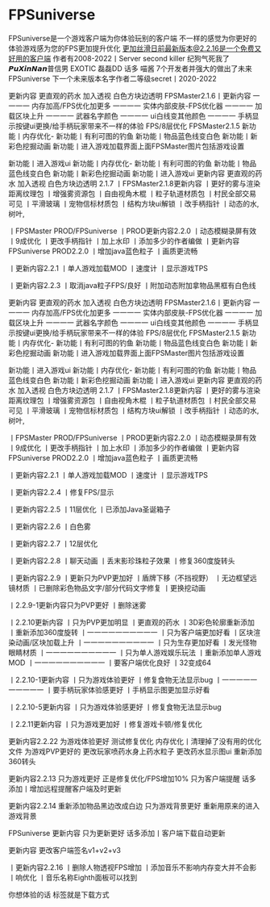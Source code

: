 # FPSuniverse
FPSuniverse是一个游戏客户端为你体验玩别的客户端
不一样的感觉为你更好的体验游戏感为您的FPS更加提升优化
更加丝滑日前最新版本@2.2.16是一个免费又好用的客户端
作者有2008-2022丨Server second killer
纪狗气死我了 𝙋𝙪𝙓𝙞𝙣𝙉𝙖𝙣普信男 EXOTIC 磊磊DD
话多 喵酱 7个开发者并强大的做出了未来FPSuniverse
下一个未来版本名字作者二等级secret丨2020-2022

更新内容
更直观的药水
加入透视
白色方块边透明
FPSMaster2.1.6丨更新内容
一一一一
内存加高/FPS优化加更多
一一一一
实体内部皮肤-FPS优化器
一一一一
加载区块上升
一一一一
武器名字颜色
一一一一
ui白线变其他颜色
一一一一
手柄显示按键ui更换/给手柄玩家带来不一样的体验
FPS/8层优化
FPSMaster2.1.5
新功能丨内存优化-
新功能丨有利可图的钓鱼
新功能丨物品蓝色线变白色
新功能丨新彩色挖掘动画
新功能丨进入游戏加载界面上面FPSMaster图片包括游戏设置

新功能丨进入游戏ui
新功能丨内存优化-
新功能丨有利可图的钓鱼
新功能丨物品蓝色线变白色
新功能丨新彩色挖掘动画
新功能丨进入游戏ui
更新内容
更直观的药水
加入透视
白色方块边透明
2.1.7
丨FPSMaster2.1.8更新内容
丨更好的雾与渲染距离纹理包
丨增强雾资源包
丨自由视角木棍
丨粒子轨道材质包
丨村民全部交易可见
丨平滑玻璃
丨宠物信标材质包
丨结构方块ui解锁
丨改手柄指针
丨动态的水,树叶,

丨FPSMaster PROD/FPSuniverse 丨PROD更新内容2.2.0
丨动态模糊录屏有效
丨9成优化
丨更改手柄指针
丨加上水印
丨添加多少的作者编做
丨更新内容FPSuniverse PROD2.2.0
丨增加java蓝色粒子
丨画质更流畅

丨更新内容2.2.1
丨单人游戏加载MOD
丨速度计
丨显示游戏TPS

丨更新内容2.2.3
丨取消java粒子FPS/良好
丨附加动态附加拿物品黑框有白色线

更新内容
更直观的药水
加入透视
白色方块边透明
FPSMaster2.1.6丨更新内容
一一一一
内存加高/FPS优化加更多
一一一一
实体内部皮肤-FPS优化器
一一一一
加载区块上升
一一一一
武器名字颜色
一一一一
ui白线变其他颜色
一一一一
手柄显示按键ui更换/给手柄玩家带来不一样的体验
FPS/8层优化
FPSMaster2.1.5
新功能丨内存优化-
新功能丨有利可图的钓鱼
新功能丨物品蓝色线变白色
新功能丨新彩色挖掘动画
新功能丨进入游戏加载界面上面FPSMaster图片包括游戏设置

新功能丨进入游戏ui
新功能丨内存优化-
新功能丨有利可图的钓鱼
新功能丨物品蓝色线变白色
新功能丨新彩色挖掘动画
新功能丨进入游戏ui
更新内容
更直观的药水
加入透视
白色方块边透明
2.1.7
丨FPSMaster2.1.8更新内容
丨更好的雾与渲染距离纹理包
丨增强雾资源包
丨自由视角木棍
丨粒子轨道材质包
丨村民全部交易可见
丨平滑玻璃
丨宠物信标材质包
丨结构方块ui解锁
丨改手柄指针
丨动态的水,树叶,

丨FPSMaster PROD/FPSuniverse 丨PROD更新内容2.2.0
丨动态模糊录屏有效
丨9成优化
丨更改手柄指针
丨加上水印
丨添加多少的作者编做
丨更新内容FPSuniverse PROD2.2.0
丨增加java蓝色粒子
丨画质更流畅

丨更新内容2.2.1
丨单人游戏加载MOD
丨速度计
丨显示游戏TPS

丨更新内容2.2.4
丨修复FPS/显示

丨更新内容2.2.5
丨11层优化
丨已添加Java圣诞箱子

丨更新内容2.2.6
丨白色雾

丨更新内容2.2.7
丨12层优化

丨更新内容2.2.8
丨聊天动画
丨丢末影珍珠粒子效果
丨修复360度旋转头

丨更新内容2.2.9
丨更新只为PVP更加好
丨盾牌下移（不挡视野）
丨无边框望远镜材质
丨已删除彩色物品文字/部分代码文字修复
丨更换挖动画

丨2.2.9-1更新内容只为PVP更好
丨删除迷雾

丨2.2.10更新内容
丨只为PVP更加明显
丨更直观的药水
丨3D彩色轮廓重新添加
丨重新添加360度旋转
丨一一一一一一一一一一
丨只为客户端更加好看
丨区块渲染动画/区块加载上升
丨一一一一一一一一一一
丨只为生存更加好看
丨发光怪物眼睛材质
丨一一一一一一一一一一
丨只为单人游戏娱乐玩法
丨重新添加单人游戏MOD
丨一一一一一一一一一一
丨要客户端优化良好
丨32变成64

丨2.2.10-1更新内容
丨只为游戏体验更好
丨修复食物无法显示bug
丨一一一一一一一一一一
丨要手柄玩家体验感更好
丨手柄显示图更加显示好看

丨2.2.10-5更新内容
丨只为游戏体验感更好
丨修复食物无法显示bug

丨2.2.11更新内容
丨只为游戏更加好
丨修复游戏卡顿/修复优化

更新内容2.2.22
为游戏体验更好
测试修复优化
内存优化丨清理掉了没有用的优化文件
为游戏PVP更好的
更改玩家喷药水身上药水粒子
更改药水显示图ui
重新添加360转头

更新内容2.2.13
只为游戏更好
正是修复优化/FPS增加10%
只为客户端提醒
话多添加丨增加远程提醒客户端及时更新

更新内容2.2.14
重新添加物品黑边改成白边
只为游戏背景更好
重新用原来的进入游戏背景

FPSuniverse 更新内容
只为更新更好
话多添加丨客户端下载自动更新

更新内容
更改客户端签名v1+v2+v3

丨更新内容2.2.16
丨删除人物透视FPS增加
丨添加音乐不影响内存变大并不会影丨响优化
丨音乐名称Eighth面板可以找到

你想体验的话 标签就是下载方式
